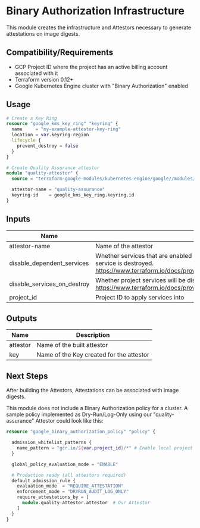 # Binary Authorization Infrastructure

This module creates the infrastructure and Attestors necessary to generate attestations on image digests.

## Compatibility/Requirements

* GCP Project ID where the project has an active billing account associated with it
* Terraform version 0.12+
* Google Kubernetes Engine cluster with "Binary Authorization" enabled

## Usage

```tf
# Create a Key Ring
resource "google_kms_key_ring" "keyring" {
  name     = "my-example-attestor-key-ring"
  location = var.keyring-region
  lifecycle {
    prevent_destroy = false
  }
}

# Create Quality Assurance attestor
module "quality-attestor" {
  source = "terraform-google-modules/kubernetes-engine/google//modules/binary-authorization"

  attestor-name = "quality-assurance"
  keyring-id    = google_kms_key_ring.keyring.id
}

```
<!-- BEGINNING OF PRE-COMMIT-TERRAFORM DOCS HOOK -->
## Inputs

| Name | Description | Type | Default | Required |
|------|-------------|:----:|:-----:|:-----:|
| attestor-name | Name of the attestor | string | n/a | yes |
| disable\_dependent\_services | Whether services that are enabled and which depend on this service should also be disabled when this service is destroyed. https://www.terraform.io/docs/providers/google/r/google_project_service.html#disable_dependent_services | bool | `"false"` | no |
| disable\_services\_on\_destroy | Whether project services will be disabled when the resources are destroyed. https://www.terraform.io/docs/providers/google/r/google_project_service.html#disable_on_destroy | bool | `"false"` | no |
| project\_id | Project ID to apply services into | string | n/a | yes |

## Outputs

| Name | Description |
|------|-------------|
| attestor | Name of the built attestor |
| key | Name of the Key created for the attestor |

<!-- END OF PRE-COMMIT-TERRAFORM DOCS HOOK -->

## Next Steps

After building the Attestors, Attestations can be associated with image digests.

This module does not include a Binary Authorization policy for a cluster.  A sample policy implemented as Dry-Run/Log-Only using our "quality-assurance" Attestor could look like this:

```tf
resource "google_binary_authorization_policy" "policy" {

  admission_whitelist_patterns {
    name_pattern = "gcr.io/${var.project_id}/*" # Enable local project GCR
  }

  global_policy_evaluation_mode = "ENABLE"

  # Production ready (all attestors required)
  default_admission_rule {
    evaluation_mode  = "REQUIRE_ATTESTATION"
    enforcement_mode = "DRYRUN_AUDIT_LOG_ONLY"
    require_attestations_by = [
      module.quality-attestor.attestor  # Our Attestor
    ]
  }
}
```

